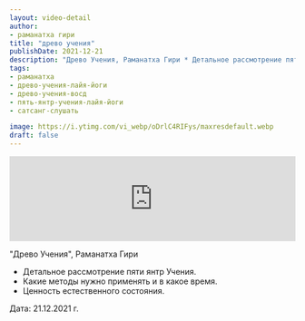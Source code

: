 ```yaml
---
layout: video-detail
author:
- раманатха гири
title: "древо учения"
publishDate: 2021-12-21
description: "Древо Учения, Раманатха Гири * Детальное рассмотрение пяти янтр Учения. * Какие методы нужно применять и в какое время. * Ценность естественного состояния.   Дата  21.12.2021 г."
tags: 
- раманатха
- древо-учения-лайя-йоги
- древо-учения-восд
- пять-янтр-учения-лайя-йоги
- сатсанг-слушать

image: https://i.ytimg.com/vi_webp/oDrlC4RIFys/maxresdefault.webp
draft: false
---
```


<iframe width="100%" src="https://www.youtube.com/embed/oDrlC4RIFys" frameborder="0" allowfullscreen=""></iframe> 

 "Древо Учения", Раманатха Гири

* Детальное рассмотрение пяти янтр Учения.
* Какие методы нужно применять и в какое время.
* Ценность естественного состояния.

  
 Дата: 21.12.2021 г.

  

 